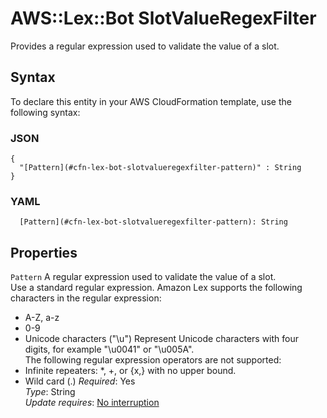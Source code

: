 # AWS::Lex::Bot SlotValueRegexFilter<a name="aws-properties-lex-bot-slotvalueregexfilter"></a>

Provides a regular expression used to validate the value of a slot\.

## Syntax<a name="aws-properties-lex-bot-slotvalueregexfilter-syntax"></a>

To declare this entity in your AWS CloudFormation template, use the following syntax:

### JSON<a name="aws-properties-lex-bot-slotvalueregexfilter-syntax.json"></a>

```
{
  "[Pattern](#cfn-lex-bot-slotvalueregexfilter-pattern)" : String
}
```

### YAML<a name="aws-properties-lex-bot-slotvalueregexfilter-syntax.yaml"></a>

```
  [Pattern](#cfn-lex-bot-slotvalueregexfilter-pattern): String
```

## Properties<a name="aws-properties-lex-bot-slotvalueregexfilter-properties"></a>

`Pattern` <a name="cfn-lex-bot-slotvalueregexfilter-pattern"></a>
A regular expression used to validate the value of a slot\.  
 Use a standard regular expression\. Amazon Lex supports the following characters in the regular expression:

- A\-Z, a\-z
- 0\-9
- Unicode characters \("\\u<Unicode>"\)
  Represent Unicode characters with four digits, for example "\\u0041" or "\\u005A"\.  
  The following regular expression operators are not supported:
- Infinite repeaters: \*, \+, or \{x,\} with no upper bound\.
- Wild card \(\.\)
  _Required_: Yes  
  _Type_: String  
  _Update requires_: [No interruption](https://docs.aws.amazon.com/AWSCloudFormation/latest/UserGuide/using-cfn-updating-stacks-update-behaviors.html#update-no-interrupt)
